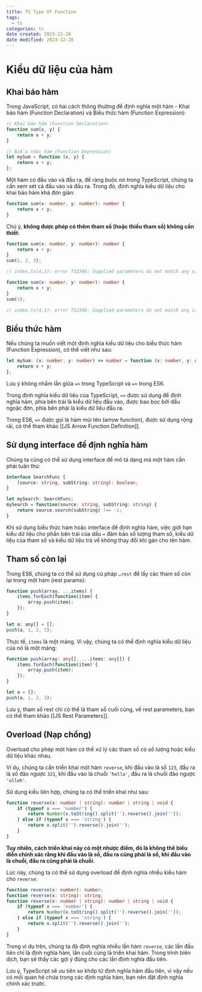 ```yaml
---
title: TS Type Of Function
tags:
  - ts
categories: ts
date created: 2023-12-28
date modified: 2023-12-28
---
```


# Kiểu dữ liệu của hàm

## Khai báo hàm

Trong JavaScript, có hai cách thông thường để định nghĩa một hàm - Khai báo hàm (Function Declaration) và Biểu thức hàm (Function Expression):

```js
// Khai báo hàm (Function Declaration)
function sum(x, y) {
    return x + y;
}

// Biểu thức hàm (Function Expression)
let mySum = function (x, y) {
    return x + y;
};
```

Một hàm có đầu vào và đầu ra, để ràng buộc nó trong TypeScript, chúng ta cần xem xét cả đầu vào và đầu ra. Trong đó, định nghĩa kiểu dữ liệu cho khai báo hàm khá đơn giản:

```ts
function sum(x: number, y: number): number {
    return x + y;
}
```

Chú ý, **không được phép có thêm tham số (hoặc thiếu tham số) không cần thiết**:

```ts
function sum(x: number, y: number): number {
    return x + y;
}
sum(1, 2, 3);

// index.ts(4,1): error TS2346: Supplied parameters do not match any signature of call target.
```

```ts
function sum(x: number, y: number): number {
    return x + y;
}
sum(1);

// index.ts(4,1): error TS2346: Supplied parameters do not match any signature of call target.
```

## Biểu thức hàm

Nếu chúng ta muốn viết một định nghĩa kiểu dữ liệu cho biểu thức hàm (Function Expression), có thể viết như sau:

```ts
let mySum: (x: number, y: number) => number = function (x: number, y: number): number {
    return x + y;
};
```

Lưu ý không nhầm lẫn giữa ` => ` trong TypeScript và ` => ` trong ES6.

Trong định nghĩa kiểu dữ liệu của TypeScript, ` => ` được sử dụng để định nghĩa hàm, phía bên trái là kiểu dữ liệu đầu vào, được bao bọc bởi dấu ngoặc đơn, phía bên phải là kiểu dữ liệu đầu ra.

Trong ES6, ` => ` được gọi là hàm mũi tên (arrow function), được sử dụng rộng rãi, có thể tham khảo [[JS Arrow Function Definition]].

## Sử dụng interface để định nghĩa hàm

Chúng ta cũng có thể sử dụng interface để mô tả dạng mà một hàm cần phải tuân thủ:

```ts
interface SearchFunc {
    (source: string, subString: string): boolean;
}

let mySearch: SearchFunc;
mySearch = function(source: string, subString: string) {
    return source.search(subString) !== -1;
}
```

Khi sử dụng biểu thức hàm hoặc interface để định nghĩa hàm, việc giới hạn kiểu dữ liệu cho phần bên trái của dấu ` = ` đảm bảo số lượng tham số, kiểu dữ liệu của tham số và kiểu dữ liệu trả về không thay đổi khi gán cho tên hàm.

## Tham số còn lại

Trong ES6, chúng ta có thể sử dụng cú pháp `…rest` để lấy các tham số còn lại trong một hàm (rest params):

```js
function push(array, ...items) {
    items.forEach(function(item) {
        array.push(item);
    });
}

let a: any[] = [];
push(a, 1, 2, 3);
```

Thực tế, `items` là một mảng. Vì vậy, chúng ta có thể định nghĩa kiểu dữ liệu của nó là một mảng:

```ts
function push(array: any[], ...items: any[]) {
    items.forEach(function(item) {
        array.push(item);
    });
}

let a = [];
push(a, 1, 2, 3);
```

Lưu ý, tham số rest chỉ có thể là tham số cuối cùng, về rest parameters, bạn có thể tham khảo [[JS Rest Parameters]].

## Overload (Nạp chồng)

Overload cho phép một hàm có thể xử lý các tham số có số lượng hoặc kiểu dữ liệu khác nhau.

Ví dụ, chúng ta cần triển khai một hàm `reverse`, khi đầu vào là số `123`, đầu ra là số đảo ngược `321`, khi đầu vào là chuỗi `'hello'`, đầu ra là chuỗi đảo ngược `'olleh'`.

Sử dụng kiểu liên hợp, chúng ta có thể triển khai như sau:

```ts
function reverse(x: number | string): number | string | void {
    if (typeof x === 'number') {
        return Number(x.toString().split('').reverse().join(''));
    } else if (typeof x === 'string') {
        return x.split('').reverse().join('');
    }
}
```

**Tuy nhiên, cách triển khai này có một nhược điểm, đó là không thể biểu diễn chính xác rằng khi đầu vào là số, đầu ra cũng phải là số, khi đầu vào là chuỗi, đầu ra cũng phải là chuỗi.**

Lúc này, chúng ta có thể sử dụng overload để định nghĩa nhiều kiểu hàm cho `reverse`:

```ts
function reverse(x: number): number;
function reverse(x: string): string;
function reverse(x: number | string): number | string | void {
    if (typeof x === 'number') {
        return Number(x.toString().split('').reverse().join(''));
    } else if (typeof x === 'string') {
        return x.split('').reverse().join('');
    }
}
```

Trong ví dụ trên, chúng ta đã định nghĩa nhiều lần hàm `reverse`, các lần đầu tiên chỉ là định nghĩa hàm, lần cuối cùng là triển khai hàm. Trong trình biên dịch, bạn sẽ thấy các gợi ý đúng cho các lần định nghĩa đầu tiên.

Lưu ý, TypeScript sẽ ưu tiên so khớp từ định nghĩa hàm đầu tiên, vì vậy nếu có mối quan hệ chứa trong các định nghĩa hàm, bạn nên đặt định nghĩa chính xác trước.
